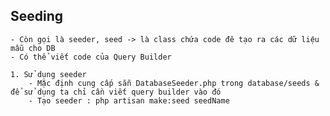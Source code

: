 ## Seeding
    - Còn gọi là seeder, seed -> là class chứa code đê tạo ra các dữ liệu mẫu cho DB
    - Có thể viết code của Query Builder

    1. Sử dụng seeder
        - Mặc định cung cấp sẵn DatabaseSeeder.php trong database/seeds & để sử dụng ta chỉ cần viết query builder vào đó
        - Tạo seeder : php artisan make:seed seedName
        